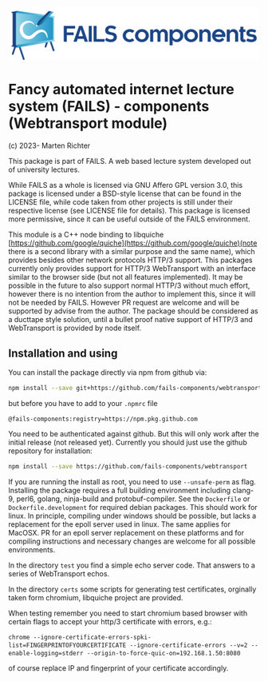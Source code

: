 !["FAILS logo"](failslogo.svg)
# Fancy automated internet lecture system (**FAILS**) - components (Webtransport module)

(c) 2023- Marten Richter

This package is part of FAILS.
A web based lecture system developed out of university lectures.


While FAILS as a whole is licensed via GNU Affero GPL version 3.0, this package is licensed under a BSD-style license that can be found in the LICENSE file, while code taken from other projects is still under their respective license (see LICENSE file for details).
This package is licensed more permissive, since it can be useful outside of the FAILS environment.

This module is a C++ node binding to libquiche [https://github.com/google/quiche](https://github.com/google/quiche)(note there is a second library with a similar purpose and the same name), which provides besides other network protocols HTTP/3 support.
This packages currently only provides support for HTTP/3 WebTransport with an interface similar to the browser side (but not all features implemented). It may be possible in the future to also support normal HTTP/3 without much effort, however there is no intention from the author to implement this, since it will not be needed by FAILS. However PR request are welcome and will be supported by advise from the author.
The package should be considered as a ducttape style solution, until a bullet proof native support of HTTP/3 and WebTransport is provided by node itself.



## Installation and using
You can install the package directly via npm from github via:

```bash
npm install --save git+https://github.com/fails-components/webtransport
```
but before you have to add to your `.npmrc` file
```
@fails-components:registry=https://npm.pkg.github.com
```
You need to be authenticated against github.
But this will only work after the initial release (not released yet).
Currently you should just use the github repository for installation:
```bash
npm install --save https://github.com/fails-components/webtransport
```

If you are running the install as root, you need to use `--unsafe-perm` as flag.
Installing the package requires a full building environment including clang-9, perl6, golang,  ninja-build and protobuf-compiler. See the `Dockerfile` or `Dockerfile.development` for required debian packages. 
This should work for linux. In principle, compiling under windows should be possible, but lacks a replacement for the epoll server used in linux. The same applies for MacOSX. PR for an epoll server replacement on these platforms and for compiling instructions and necessary changes are welcome for all possible environments. 

In the directory `test` you find a simple echo server code. That answers to a series of WebTransport echos.

In the directory `certs` some scripts for generating test certificates, orginally taken form chromium, libquiche project are provided.

When testing remember you need to start chromium based browser with certain flags to accept your http/3 certificate with errors, e.g.:
```
chrome --ignore-certificate-errors-spki-list=FINGERPRINTOFYOURCERTIFICATE --ignore-certificate-errors --v=2 --enable-logging=stderr --origin-to-force-quic-on=192.168.1.50:8080
```
of course replace IP and fingerprint of your certificate accordingly.
